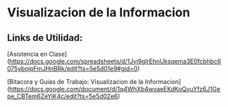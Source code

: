 # Visualizacion de la Informacion

## Links de Utilidad:

[Asistencia en Clase] (https://docs.google.com/spreadsheets/d/1Jvj9glrEhnUksqema3E0fcbhbc6075ybojpFmJHnBRk/edit?ts=5e5d01e9#gid=0)

[Bitacora y Guias de Trabajo: Visualizacion de la Informacion] (https://docs.google.com/document/d/1q4WhXb4wvaeEKdKoQvuYfz6J1Gepe_CBTem6ZeYiK4c/edit?ts=5e5d02e6)

